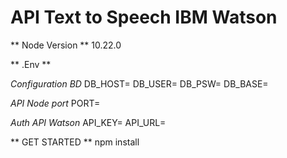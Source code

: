 # API Text to Speech IBM Watson

** Node Version **
10.22.0

** .Env **

*Configuration BD*
DB_HOST=
DB_USER=
DB_PSW=
DB_BASE=

*API Node port*
PORT=

*Auth API Watson*
API_KEY=
API_URL=

** GET STARTED **
npm install